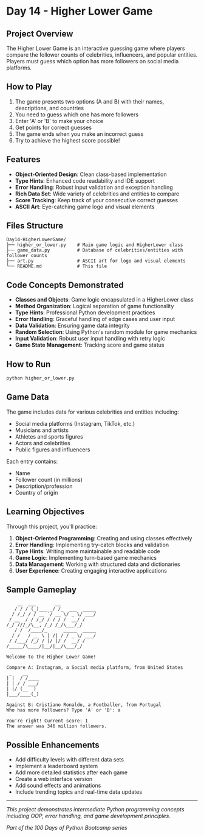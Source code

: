 # Day 14 - Higher Lower Game

## Project Overview

The Higher Lower Game is an interactive guessing game where players compare the follower counts of celebrities, influencers, and popular entities. Players must guess which option has more followers on social media platforms.

## How to Play

1. The game presents two options (A and B) with their names, descriptions, and countries
2. You need to guess which one has more followers
3. Enter 'A' or 'B' to make your choice
4. Get points for correct guesses
5. The game ends when you make an incorrect guess
6. Try to achieve the highest score possible!

## Features

- **Object-Oriented Design**: Clean class-based implementation
- **Type Hints**: Enhanced code readability and IDE support
- **Error Handling**: Robust input validation and exception handling
- **Rich Data Set**: Wide variety of celebrities and entities to compare
- **Score Tracking**: Keep track of your consecutive correct guesses
- **ASCII Art**: Eye-catching game logo and visual elements

## Files Structure

```text
Day14-HigherLowerGame/
├── higher_or_lower.py    # Main game logic and HigherLower class
├── game_data.py          # Database of celebrities/entities with follower counts
├── art.py                # ASCII art for logo and visual elements
└── README.md             # This file
```

## Code Concepts Demonstrated

- **Classes and Objects**: Game logic encapsulated in a HigherLower class
- **Method Organization**: Logical separation of game functionality
- **Type Hints**: Professional Python development practices
- **Error Handling**: Graceful handling of edge cases and user input
- **Data Validation**: Ensuring game data integrity
- **Random Selection**: Using Python's random module for game mechanics
- **Input Validation**: Robust user input handling with retry logic
- **Game State Management**: Tracking score and game status

## How to Run

```bash
python higher_or_lower.py
```

## Game Data

The game includes data for various celebrities and entities including:

- Social media platforms (Instagram, TikTok, etc.)
- Musicians and artists
- Athletes and sports figures
- Actors and celebrities
- Public figures and influencers

Each entry contains:

- Name
- Follower count (in millions)
- Description/profession
- Country of origin

## Learning Objectives

Through this project, you'll practice:

1. **Object-Oriented Programming**: Creating and using classes effectively
2. **Error Handling**: Implementing try-catch blocks and validation
3. **Type Hints**: Writing more maintainable and readable code
4. **Game Logic**: Implementing turn-based game mechanics
5. **Data Management**: Working with structured data and dictionaries
6. **User Experience**: Creating engaging interactive applications

## Sample Gameplay

```text
    __  ___       __             
   / / / (_)___ _/ /_  ___  _____
  / /_/ / / __ `/ __ \/ _ \/ ___/
 / __  / / /_/ / / / /  __/ /    
/_/ ///_/\__, /_/ /_/\___/_/     
   / /  /____/_      _____  _____
  / /   / __ \ | /| / / _ \/ ___/
 / /___/ /_/ / |/ |/ /  __/ /    
/_____/\____/|__/|__/\___/_/     

Welcome to the Higher Lower Game!

Compare A: Instagram, a Social media platform, from United States
 _    __    
| |  / /____
| | / / ___/
| |/ (__  ) 
|___/____(_)

Against B: Cristiano Ronaldo, a Footballer, from Portugal
Who has more followers? Type 'A' or 'B': a

You're right! Current score: 1
The answer was 346 million followers.
```

## Possible Enhancements

- Add difficulty levels with different data sets
- Implement a leaderboard system
- Add more detailed statistics after each game
- Create a web interface version
- Add sound effects and animations
- Include trending topics and real-time data updates

---

*This project demonstrates intermediate Python programming concepts including OOP, error handling, and game development principles.*

*Part of the 100 Days of Python Bootcamp series*